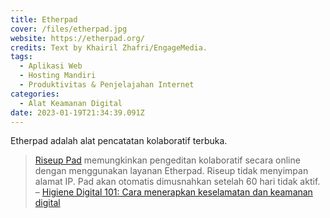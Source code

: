 ```yaml
---
title: Etherpad
cover: /files/etherpad.jpg
website: https://etherpad.org/
credits: Text by Khairil Zhafri/EngageMedia.
tags:
  - Aplikasi Web
  - Hosting Mandiri
  - Produktivitas & Penjelajahan Internet
categories:
  - Alat Keamanan Digital
date: 2023-01-19T21:34:39.091Z
---
```

Etherpad adalah alat pencatatan kolaboratif terbuka.

> [Riseup Pad](https://pad.riseup.net/) memungkinkan pengeditan kolaboratif secara online dengan menggunakan layanan Etherpad. Riseup tidak menyimpan alamat IP. Pad akan otomatis dimusnahkan setelah 60 hari tidak aktif.\
> – [Higiene Digital 101: Cara menerapkan keselamatan dan keamanan digital
](https://engagemedia.org/2022/digital-hygiene-safety-security/)